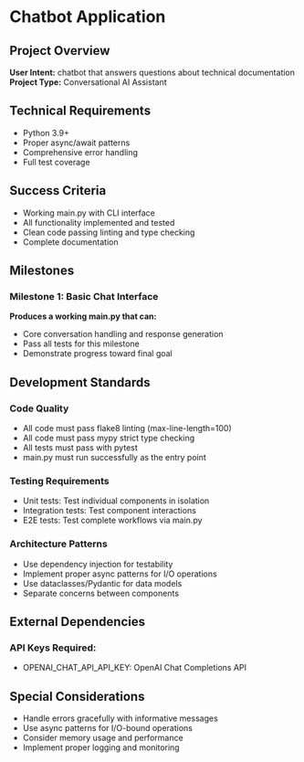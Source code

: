 # Chatbot Application

## Project Overview
**User Intent:** chatbot that answers questions about technical documentation
**Project Type:** Conversational AI Assistant

## Technical Requirements
- Python 3.9+
- Proper async/await patterns
- Comprehensive error handling
- Full test coverage

## Success Criteria
- Working main.py with CLI interface
- All functionality implemented and tested
- Clean code passing linting and type checking
- Complete documentation

## Milestones

### Milestone 1: Basic Chat Interface
**Produces a working main.py that can:**
- Core conversation handling and response generation
- Pass all tests for this milestone
- Demonstrate progress toward final goal

## Development Standards

### Code Quality
- All code must pass flake8 linting (max-line-length=100)
- All code must pass mypy strict type checking
- All tests must pass with pytest
- main.py must run successfully as the entry point

### Testing Requirements
- Unit tests: Test individual components in isolation
- Integration tests: Test component interactions
- E2E tests: Test complete workflows via main.py

### Architecture Patterns
- Use dependency injection for testability
- Implement proper async patterns for I/O operations
- Use dataclasses/Pydantic for data models
- Separate concerns between components

## External Dependencies
### API Keys Required:
- OPENAI_CHAT_API_API_KEY: OpenAI Chat Completions API

## Special Considerations
- Handle errors gracefully with informative messages
- Use async patterns for I/O-bound operations
- Consider memory usage and performance
- Implement proper logging and monitoring